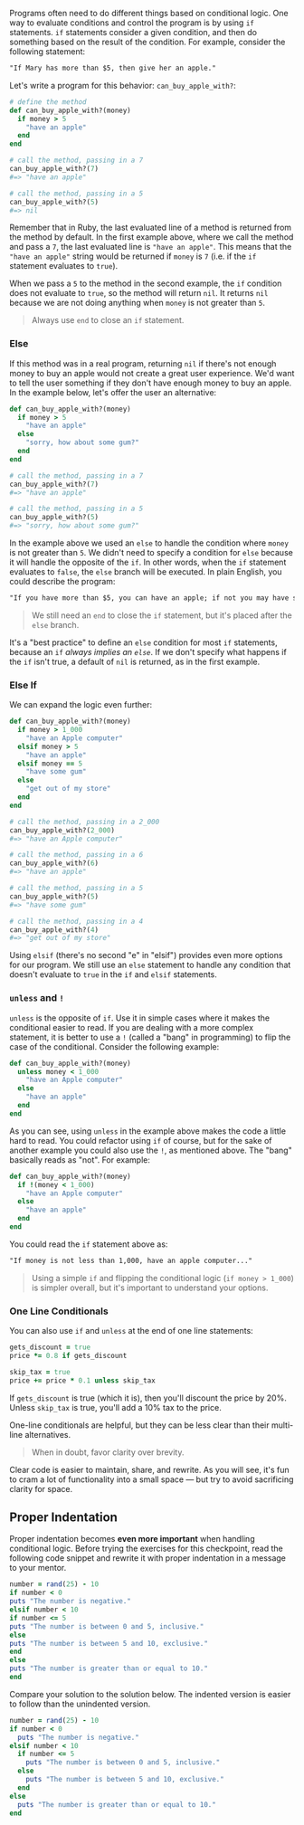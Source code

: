 Programs often need to do different things based on conditional logic. One way to evaluate conditions and control the program is by using `if` statements. `if` statements consider a given condition, and then do something based on the result of the condition. For example, consider the following statement:

```md
"If Mary has more than $5, then give her an apple."
```

Let's write a program for this behavior: `can_buy_apple_with?`:

```ruby
# define the method
def can_buy_apple_with?(money)
  if money > 5
    "have an apple"
  end
end

# call the method, passing in a 7
can_buy_apple_with?(7)
#=> "have an apple"

# call the method, passing in a 5
can_buy_apple_with?(5)
#=> nil
```

Remember that in Ruby, the last evaluated line of a method is returned from the method by default. In the first example above, where we call the method and pass a `7`, the last evaluated line is `"have an apple"`. This means that the `"have an apple"` string would be returned if `money` is `7` (i.e. if the `if` statement evaluates to `true`).

When we pass a `5` to the method in the second example, the `if` condition does not evaluate to `true`, so the method will return `nil`. It returns `nil` because we are not doing anything when `money` is not greater than `5`.

> Always use `end` to close an `if` statement.

### Else

If this method was in a real program, returning `nil` if there's not enough money to buy an apple would not create a great user experience. We'd want to tell the user something if they don't have enough money to buy an apple. In the example below, let's offer the user an alternative:

```ruby
def can_buy_apple_with?(money)
  if money > 5
    "have an apple"
  else
    "sorry, how about some gum?"
  end
end

# call the method, passing in a 7
can_buy_apple_with?(7)
#=> "have an apple"

# call the method, passing in a 5
can_buy_apple_with?(5)
#=> "sorry, how about some gum?"
```

In the example above we used an `else` to handle the condition where `money` is not greater than `5`. We didn't need to specify a condition for `else` because it will handle the opposite of the `if`. In other words, when the `if` statement evaluates to `false`, the `else` branch will be executed. In plain English, you could describe the program:

```md
"If you have more than $5, you can have an apple; if not you may have some gum."
```

> We still need an `end` to close the `if` statement, but it's placed after the `else` branch.

It's a "best practice" to define an `else` condition for most `if` statements, because an `if` _always implies an `else`_. If we don't specify what happens if the `if` isn't true, a default of `nil` is returned, as in the first example.

### Else If

We can expand the logic even further:

```ruby
def can_buy_apple_with?(money)
  if money > 1_000
    "have an Apple computer"
  elsif money > 5
    "have an apple"
  elsif money == 5
    "have some gum"
  else
    "get out of my store"
  end
end

# call the method, passing in a 2_000
can_buy_apple_with?(2_000)
#=> "have an Apple computer"

# call the method, passing in a 6
can_buy_apple_with?(6)
#=> "have an apple"

# call the method, passing in a 5
can_buy_apple_with?(5)
#=> "have some gum"

# call the method, passing in a 4
can_buy_apple_with?(4)
#=> "get out of my store"
```

Using `elsif` (there's no second "e" in "elsif") provides even more options for our program. We still use an `else` statement to handle any condition that doesn't evaluate to `true` in the `if` and `elsif` statements.

### `unless` and `!`

`unless` is the opposite of `if`. Use it in simple cases where it makes the conditional easier to read. If you are dealing with a more complex statement, it is better to use a `!` (called a "bang" in programming) to flip the case of the conditional. Consider the following example:

```ruby
def can_buy_apple_with?(money)
  unless money < 1_000
    "have an Apple computer"
  else
    "have an apple"
  end
end
```

As you can see, using `unless` in the example above makes the code a little hard to read. You could refactor using `if` of course, but for the sake of another example you could also use the `!`, as mentioned above. The "bang" basically reads as "not". For example:

```ruby
def can_buy_apple_with?(money)
  if !(money < 1_000)
    "have an Apple computer"
  else
    "have an apple"
  end
end
```

You could read the `if` statement above as:

```md
"If money is not less than 1,000, have an apple computer..."
```

> Using a simple `if` and flipping the conditional logic (`if money > 1_000`) is simpler overall, but it's important to understand your options.


### One Line Conditionals

You can also use `if` and `unless` at the end of one line statements:

```ruby
gets_discount = true
price *= 0.8 if gets_discount

skip_tax = true
price += price * 0.1 unless skip_tax
```

If `gets_discount` is true (which it is), then you'll discount the price by 20%. Unless `skip_tax` is true, you'll add a 10% tax to the price.

One-line conditionals are helpful, but they can be less clear than their multi-line alternatives.

> When in doubt, favor clarity over brevity.

Clear code is easier to maintain, share, and rewrite. As you will see, it's fun to cram a lot of functionality into a small space — but try to avoid sacrificing clarity for space.

## Proper Indentation

Proper indentation becomes __even more important__ when handling conditional logic. Before trying the exercises for this checkpoint, read the following code snippet and rewrite it with proper indentation in a message to your mentor.

```ruby
number = rand(25) - 10
if number < 0
puts "The number is negative."
elsif number < 10
if number <= 5
puts "The number is between 0 and 5, inclusive."
else
puts "The number is between 5 and 10, exclusive."
end
else
puts "The number is greater than or equal to 10."
end
```

Compare your solution to the solution below. The indented version is easier to follow than the unindented version.

```ruby
number = rand(25) - 10
if number < 0
  puts "The number is negative."
elsif number < 10
  if number <= 5
    puts "The number is between 0 and 5, inclusive."
  else
    puts "The number is between 5 and 10, exclusive."
  end
else
  puts "The number is greater than or equal to 10."
end
```
